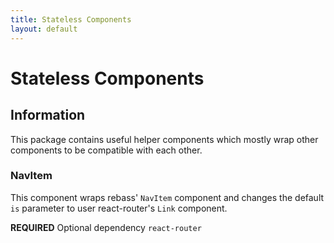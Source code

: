 ```yaml
---
title: Stateless Components
layout: default
---
```


# Stateless Components

## Information

This package contains useful helper components which mostly wrap other components to be compatible with each other.

### NavItem

This component wraps rebass' `NavItem` component and changes the default `is` parameter to user react-router's `Link` component.

__REQUIRED__ Optional dependency `react-router`
